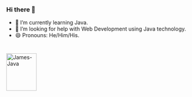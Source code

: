 ### Hi there 👋


- 🌱 I’m currently learning Java.
- 🤔 I’m looking for help with Web Development using Java technology.
- 😄 Pronouns: He/Him/His.
### 
</div>
<div style = "display: inline_block"><br>

 <img align ="center" alt="James-Java" height="100" width="80" src="https://cdn.jsdelivr.net/gh/devicons/devicon/icons/java/java-original-wordmark.svg" />
</div> 
